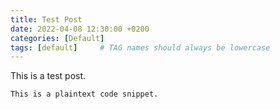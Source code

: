 ```yaml
---
title: Test Post
date: 2022-04-08 12:30:00 +0200
categories: [Default]
tags: [default]     # TAG names should always be lowercase
---
```


This is a test post.

```console
This is a plaintext code snippet.
```
